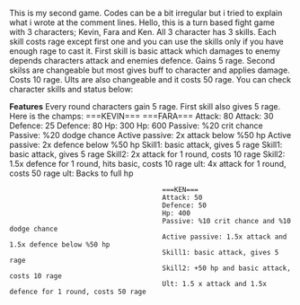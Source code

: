 This is my second game. Codes can be a bit irregular but i tried to explain what i wrote at the comment lines.
Hello, this is a turn based fight game with 3 characters; Kevin, Fara and Ken. All 3 character has 3 skills. Each skill costs rage except first one and you can use
the skills only if you have enough rage to cast it.
First skill is basic attack which damages to enemy depends characters attack and enemies defence. Gains 5 rage.
Second skilss are changeable but most gives buff to character and applies damage. Costs 10 rage.
Ults are also changeable and it costs 50 rage. You can check character skills and status below:








**********Features**********
Every round characters gain 5 rage. First skill also gives 5 rage. Here is the champs:
===KEVIN===                                                                     ===FARA===
Attack: 80                                                                      Attack: 30
Defence: 25                                                                     Defence: 80
Hp: 300                                                                         Hp: 600
Passive: %20 crit chance                                                        Passive: %20 dodge chance
Active passive: 2x attack below %50 hp                                          Active passive: 2x defence below %50 hp
Skill1: basic attack, gives 5 rage                                              Skill1: basic attack, gives 5 rage
Skill2: 2x attack for 1 round, costs 10 rage                                    Skill2: 1.5x defence for 1 round, hits basic, costs 10 rage
ult: 4x attack for 1 round, costs 50 rage                                       ult: Backs to full hp
                                      
                                      
                                      
                                          ===KEN===                                     
                                          Attack: 50
                                          Defence: 50
                                          Hp: 400
                                          Passive: %10 crit chance and %10 dodge chance
                                          Active passive: 1.5x attack and 1.5x defence below %50 hp
                                          Skill1: basic attack, gives 5 rage
                                          Skill2: +50 hp and basic attack, costs 10 rage
                                          Ult: 1.5 x attack and 1.5x defence for 1 round, costs 50 rage
